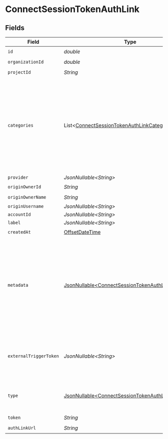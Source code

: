 # ConnectSessionTokenAuthLink


## Fields

| Field                                                                                                                                           | Type                                                                                                                                            | Required                                                                                                                                        | Description                                                                                                                                     | Example                                                                                                                                         |
| ----------------------------------------------------------------------------------------------------------------------------------------------- | ----------------------------------------------------------------------------------------------------------------------------------------------- | ----------------------------------------------------------------------------------------------------------------------------------------------- | ----------------------------------------------------------------------------------------------------------------------------------------------- | ----------------------------------------------------------------------------------------------------------------------------------------------- |
| `id`                                                                                                                                            | *double*                                                                                                                                        | :heavy_check_mark:                                                                                                                              | N/A                                                                                                                                             |                                                                                                                                                 |
| `organizationId`                                                                                                                                | *double*                                                                                                                                        | :heavy_check_mark:                                                                                                                              | N/A                                                                                                                                             |                                                                                                                                                 |
| `projectId`                                                                                                                                     | *String*                                                                                                                                        | :heavy_check_mark:                                                                                                                              | N/A                                                                                                                                             |                                                                                                                                                 |
| `categories`                                                                                                                                    | List\<[ConnectSessionTokenAuthLinkCategories](../../models/components/ConnectSessionTokenAuthLinkCategories.md)>                                | :heavy_minus_sign:                                                                                                                              | N/A                                                                                                                                             | [<br/>"ats",<br/>"hris",<br/>"hrisLegacy",<br/>"crm",<br/>"iam",<br/>"marketing",<br/>"lms",<br/>"stackOne",<br/>"documents",<br/>"ticketing",<br/>"screening",<br/>"messaging",<br/>"accounting"<br/>] |
| `provider`                                                                                                                                      | *JsonNullable\<String>*                                                                                                                         | :heavy_minus_sign:                                                                                                                              | N/A                                                                                                                                             |                                                                                                                                                 |
| `originOwnerId`                                                                                                                                 | *String*                                                                                                                                        | :heavy_check_mark:                                                                                                                              | N/A                                                                                                                                             |                                                                                                                                                 |
| `originOwnerName`                                                                                                                               | *String*                                                                                                                                        | :heavy_check_mark:                                                                                                                              | N/A                                                                                                                                             |                                                                                                                                                 |
| `originUsername`                                                                                                                                | *JsonNullable\<String>*                                                                                                                         | :heavy_minus_sign:                                                                                                                              | N/A                                                                                                                                             |                                                                                                                                                 |
| `accountId`                                                                                                                                     | *JsonNullable\<String>*                                                                                                                         | :heavy_minus_sign:                                                                                                                              | N/A                                                                                                                                             |                                                                                                                                                 |
| `label`                                                                                                                                         | *JsonNullable\<String>*                                                                                                                         | :heavy_minus_sign:                                                                                                                              | N/A                                                                                                                                             |                                                                                                                                                 |
| `createdAt`                                                                                                                                     | [OffsetDateTime](https://docs.oracle.com/javase/8/docs/api/java/time/OffsetDateTime.html)                                                       | :heavy_check_mark:                                                                                                                              | N/A                                                                                                                                             |                                                                                                                                                 |
| `metadata`                                                                                                                                      | [JsonNullable\<ConnectSessionTokenAuthLinkMetadata>](../../models/components/ConnectSessionTokenAuthLinkMetadata.md)                            | :heavy_minus_sign:                                                                                                                              | Arbitrary set of key and values defined during the session token creation. This can be used to tag an account (eg. based on their pricing plan) |                                                                                                                                                 |
| `externalTriggerToken`                                                                                                                          | *JsonNullable\<String>*                                                                                                                         | :heavy_minus_sign:                                                                                                                              | External trigger token to be used to trigger actions on the account                                                                             | f0bc3d88-2178-5423-8c81-b81d6c9da824                                                                                                            |
| `type`                                                                                                                                          | [JsonNullable\<ConnectSessionTokenAuthLinkType>](../../models/components/ConnectSessionTokenAuthLinkType.md)                                    | :heavy_minus_sign:                                                                                                                              | The connect session account type                                                                                                                | [<br/>"PRODUCTION",<br/>"TEST"<br/>]                                                                                                            |
| `token`                                                                                                                                         | *String*                                                                                                                                        | :heavy_check_mark:                                                                                                                              | N/A                                                                                                                                             |                                                                                                                                                 |
| `authLinkUrl`                                                                                                                                   | *String*                                                                                                                                        | :heavy_check_mark:                                                                                                                              | N/A                                                                                                                                             |                                                                                                                                                 |
